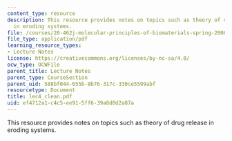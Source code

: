 ```yaml
---
content_type: resource
description: This resource provides notes on topics such as theory of drug release
  in eroding systems.
file: /courses/20-462j-molecular-principles-of-biomaterials-spring-2006/ef4712a1c4c5ee915ff639a8d0d2a87a_lec4_clean.pdf
file_type: application/pdf
learning_resource_types:
- Lecture Notes
license: https://creativecommons.org/licenses/by-nc-sa/4.0/
ocw_type: OCWFile
parent_title: Lecture Notes
parent_type: CourseSection
parent_uid: 588bf044-655b-8b76-317c-330ce5599abf
resourcetype: Document
title: lec4_clean.pdf
uid: ef4712a1-c4c5-ee91-5ff6-39a8d0d2a87a
---
```

This resource provides notes on topics such as theory of drug release in eroding systems.